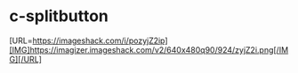 # c-splitbutton
[URL=https://imageshack.com/i/pozyjZ2ip][IMG]https://imagizer.imageshack.com/v2/640x480q90/924/zyjZ2i.png[/IMG][/URL]
